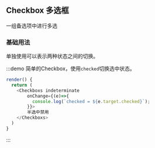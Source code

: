 ## Checkbox 多选框

一组备选项中进行多选

### 基础用法

单独使用可以表示两种状态之间的切换。

:::demo 简单的Checkbox，使用`checked`切换选中状态。
```js
render() {
  return (
    <Checkboxs indeterminate 
        onChange={(e)=>{
          console.log(`checked = ${e.target.checked}`);
        }}>
        半选中禁用
    </Checkboxs>
  )
}
```
:::
